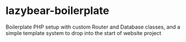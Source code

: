 # lazybear-boilerplate
Boilerplate PHP setup with custom Router and Database classes, and a simple template system to drop into the start of website project
